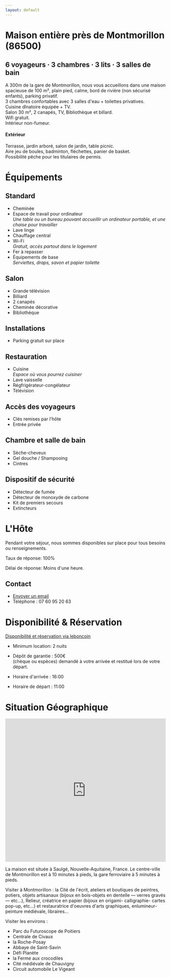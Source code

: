 ```yaml
---
layout: default
---
```


# Maison entière près de Montmorillon (86500)

## 6 voyageurs · 3 chambres · 3 lits · 3 salles de bain

A 300m de la gare de Montmorillon, nous vous accueillons dans une maison spacieuse de 100 m&sup2;, plain pied, calme, bord de rivière (non sécurisé enfants), parking privatif.<br>
3 chambres confortables avec 3 salles d'eau + toilettes privatives.<br>
Cuisine dînatoire équipée + TV.<br>
Salon 30 m&sup2;, 2 canapés, TV, Bibliothèque et billard.<br>
Wifi gratuit.<br>
Intérieur non-fumeur.

#### Extérieur

Terrasse, jardin arboré, salon de jardin, table picnic.<br>
Aire jeu de boules, badminton, fléchettes, panier de basket.<br>
Possibilité pêche pour les titulaires de permis.

# Équipements

## Standard

* Cheminée
* Espace de travail pour ordinateur<br>
  <i>Une table ou un bureau pouvant accueillir un ordinateur portable, et une chaise pour travailler</i>
* Lave linge
* Chauffage central
* Wi-Fi<br>
  <i>Gratuit, accès partout dans le logement</i>
* Fer à repasser
* Équipements de base<br>
  <i>Serviettes, draps, savon et papier toilette</i>

## Salon
* Grande télévision
* Billiard
* 2 canapés
* Cheminée décorative
* Bibliothèque

## Installations

* Parking gratuit sur place

## Restauration

* Cuisine<br>
  <i>Espace où vous pourrez cuisiner</i>
* Lave vaisselle
* Régfrigérateur-congélateur
* Télévision

## Accès des voyageurs

* Clés remises par l'hôte
* Entrée privée

## Chambre et salle de bain

* Sèche-cheveux
* Gel douche / Shampooing
* Cintres

## Dispositif de sécurité

* Détecteur de fumée
* Détecteur de monoxyde de carbone
* Kit de premiers secours
* Extincteurs

# L'Hôte

Pendant votre séjour, nous sommes disponibles sur place pour tous besoins ou renseignements.

Taux de réponse: 100%

Délai de réponse: Moins d'une heure.

## Contact

* <a href="mailto:loc.saulge@gmail.com?subject=Demande de Renseignement (site web)">Envoyer un email</a>
* Téléphone : 07 60 95 20 63

# Disponibilité &amp; Réservation

<a href="https://www.leboncoin.fr/offre/locations_gites/1790931568/">Disponibilité et réservation via leboncoin</a>

* Minimum location: 2 nuits
* Dépôt de garantie : 500€<br>
  (chèque ou espèces) demandé à votre arrivée et restitué lors de votre départ.

* Horaire d'arrivée : 16:00
* Horaire de départ : 11:00

# Situation Géographique

<iframe src="https://www.google.com/maps/embed?pb=!1m18!1m12!1m3!1d9250.909949548526!2d0.8564387506983245!3d46.42269552126002!2m3!1f0!2f0!3f0!3m2!1i1024!2i768!4f13.1!3m3!1m2!1s0x47fc3c7308d6a2df%3A0x3dd36cca40640c1a!2sAvenue%20du%20Moulin%20des%20Dames%2C%2086500%20Saulg%C3%A9%2C%20France!5e0!3m2!1sen!2suk!4v1592662665117!5m2!1sen!2suk" width="100%" height="450" frameborder="0" style="border:0;" allowfullscreen="" aria-hidden="false" tabindex="0"></iframe>

La maison est située à Saulgé, Nouvelle-Aquitaine, France. Le centre-ville de Montmorillon est à 10 minutes à pieds, la gare ferroviaire à 5 minutes à pieds.

Visiter à Montmorillon : la Cité de l'écrit, ateliers et boutiques de peintres, potiers, objets artisanaux (bijoux en bois-objets en dentelle &mdash; verres gravés &mdash;  etc...), Relieur, créatrice en papier (bijoux en origami- calligraphie- cartes pop-up, etc...) et restauratrice d'oeuvres d'arts graphiques, enlumineur- peinture médiévale, libraires...

Visiter les environs :

* Parc du Futuroscope de Poitiers
* Centrale de Civaux
* la Roche-Posay
* Abbaye de Saint-Savin
* Défi Planète
* la Ferme aux crocodiles
* Cité médiévale de Chauvigny
* Circuit automobile Le Vigeant
